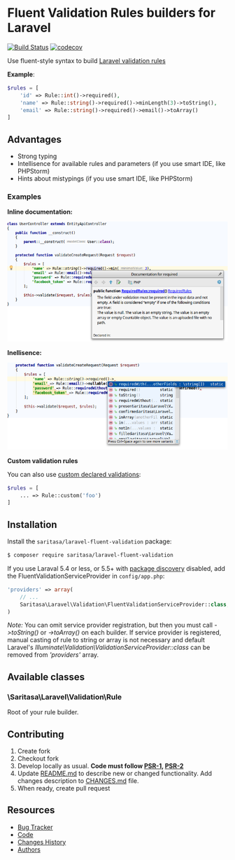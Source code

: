 # Fluent Validation Rules builders for Laravel

[![Build Status](https://travis-ci.org/Saritasa/php-laravel-fluent-validation.svg?branch=master)](https://travis-ci.org/Saritasa/php-laravel-fluent-validation)
[![codecov](https://codecov.io/gh/Saritasa/php-laravel-fluent-validation/branch/master/graph/badge.svg)](https://codecov.io/gh/Saritasa/php-laravel-fluent-validation)

Use fluent-style syntax to build [Laravel validation rules](https://laravel.com/docs/5.4/validation#available-validation-rules)

**Example**:
```php
$rules = [
    'id' => Rule::int()->required(),
    'name' => Rule::string()->required()->minLength(3)->toString(),
    'email' => Rule::string()->required()->email()->toArray()
]
```
## Advantages
* Strong typing
* Intellisence for available rules and parameters (if you use smart IDE, like PHPStorm)
* Hints about mistypings (if you use smart IDE, like PHPStorm)

### Examples
**Inline documentation:**

![Inline documentation](docs/inline_docs.png)

**Inellisence:**

![Intelisence](docs/intellisence.png)

**Custom validation rules**

You can also use [custom declared validations](https://laravel.com/docs/5.4/validation#custom-validation-rules):

```php
$rules = [
    ... => Rule::custom('foo')
]
```


## Installation

Install the ```saritasa/laravel-fluent-validation``` package:

```bash
$ composer require saritasa/laravel-fluent-validation
```

If you use Laraval 5.4 or less,
or 5.5+ with [package discovery](https://laravel.com/docs/5.5/packages#package-discovery) disabled,
add the FluentValidationServiceProvider in ``config/app.php``:

```php
'providers' => array(
    // ...
    Saritasa\Laravel\Validation\FluentValidationServiceProvider::class,
)
```
*Note:* You can omit service provider registration, but then you must call
*->toString()* or *->toArray()* on each builder.
If service provider is registered, manual casting of rule to string or array
is not necessary and default Laravel's *Illuminate\Validation\ValidationServiceProvider::class* 
can be removed from *'providers'* array.


## Available classes

### \Saritasa\Laravel\Validation\Rule
Root of your rule builder.

## Contributing

1. Create fork
2. Checkout fork
3. Develop locally as usual. **Code must follow [PSR-1](http://www.php-fig.org/psr/psr-1/), [PSR-2](http://www.php-fig.org/psr/psr-2/)**
4. Update [README.md](README.md) to describe new or changed functionality. Add changes description to [CHANGES.md](CHANGES.md) file.
5. When ready, create pull request

## Resources

* [Bug Tracker](http://github.com/saritasa/php-laravel-fluent-validation/issues)
* [Code](http://github.com/saritasa/php-laravel-fluent-validation)
* [Changes History](CHANGES.md)
* [Authors](http://github.com/saritasa/php-laravel-fluent-validation/contributors)
